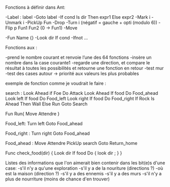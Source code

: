 Fonctions à définir dans Ant:

-Label : label
-Goto label
-If cond Is dir Then expr1 Else expr2
-Mark i
-Unmark i
-PickUp Fun
-Drop 
-Turn i  (négatif = gauche + opti (modulo 6))
-Flip p Fun1 Fun2 (0 → Fun1)
-Move 

-Fun Name {}
-Look dir If cond
-Ifnot ...




Fonctions aux :

-prend le nombre courant et renvoie l’une des 64 fonctions
-insère un nombre dans la case courante1
-regarde une direction, et compare le résultat à toutes les possibilités et retourne une fonction en retour
-test mur
-test des cases autour → priorité aux valeurs les plus probables


exemple de fonction comme je voudrait le faire :


search :
	Look Ahead if  Foe Do Attack
	Look Ahead If food  Do Food_ahead
	Look left If food Do Food_left
	Look right If food Do Food_right
	If Rock Is Ahead Then Wall Else Run
	Goto Search

Fun Run{
	Move Attendre }

Food_left:
	Turn left
	Goto Food_ahead

Food_right :
	Turn right
	Goto Food_ahead

Food_ahead :
	Move Attendre
	PickUp search
	Goto Return_home


Func check_food(dir) {
	Look dir If food Do {
		look dir ;
		}
}




Listes des informations que l'on aimerait bien contenir dans les bit(e)s d'une case:
-s'il n'y a qu'une exploration
-s'il y a de la nouriture (directions ?)
-où est la maison (direction ?)
-s'il y a des ennemis
-s'il y a des murs
-s'il n'y a plus de nourriture (moins de chance d'en trouver)
